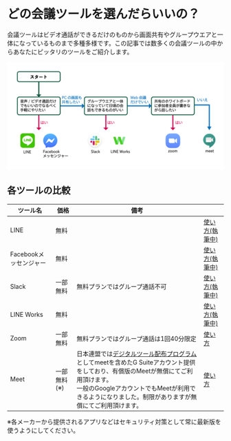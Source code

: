 # どの会議ツールを選んだらいいの？
会議ツールはビデオ通話ができるだけのものから画面共有やグループウエアと一体になっているものまで多種多様です。この記事では数多くの会議ツールの中からあなたにピッタリのツールをご紹介します。

![フローチャート](images/WhatShouldIChoose.png)


## 各ツールの比較

|ツール名|価格|備考||
|---|---|---|---|
|LINE|無料||[使い方(執筆中)]() |
|Facebookメッセンジャー|無料||[使い方(執筆中)]() |
|Slack|一部無料|無料プランではグループ通話不可|[使い方(執筆中)]() |
|LINE Works|無料||[使い方(執筆中)]() |
|Zoom|一部無料|無料プランではグループ通話は1回40分限定|[使い方](zoom/ZoomMeeting.md) |
|Meet|一部無料(※)|日本連盟では[デジタルツール配布プログラム](https://www.scout.or.jp/member/digital_tool_program/)としてmeetを含めたG Suiteアカウント提供をしており、有償版のMeetが無償にてご利用頂けます。<br>一般のGoogleアカウントでもMeetが利用できるようになりました。制限がありますが無償にてご利用頂けます。|[使い方](../web-meeting-guide/meet/GoogleMeet.md)|

※各メーカーから提供されるアプリなどはセキュリティ対策として常に最新版を使うようにしてください。